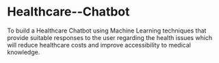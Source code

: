 # Healthcare--Chatbot
To build a Healthcare Chatbot using Machine Learning techniques that provide suitable responses to the user regarding the health issues which will reduce healthcare costs and improve accessibility to medical knowledge.
